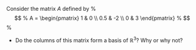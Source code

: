 Consider the matrix $A$ defined by
%
$$
%
A = 
\begin{pmatrix}
1 & 0 \\
0.5 & -2 \\
0 & 3 
\end{pmatrix}
%
$$
%
- Do the columns of this matrix form a basis of $\mathbb{R}^3$? Why or why not?

